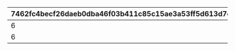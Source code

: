 |7462fc4becf26daeb0dba46f03b411c85c15ae3a53ff5d613d7e8ac5556850f9|fe619c357bd72e1f34367aece86aa646c7f92fc4e592c14eab787d7b093e3199|29eabb59af8beecddd610b67d873fff60a2c49760c4bf9d64b89a9ee97822a74|8581850ad81bac632023e7da8c12bf8eac773895b6cda73a75af911c1e54568a|5959aceffefbe6c7036f4fb34a0bc10dbfe42b8103e7e26cbc1b480e004cf8bf|d3044f99226e9f76e84872a37b1db91475e196a710d926fb8d81ed542b859f9a|53a28a84bbe9778e80329b974307605973fc3f30d2a0f880b5169df8580e3f3f|f33dd4a8f9aaeeede45dc54f757043f19b558cba4aaed8cb84115cebf431cf1e|9212ff404fc66300eceb4be74d561bdb217838fddf3457d663760bc34cd375c1|eccb6dd0d730eebd771adc05c012b3d30d0de61cf09d8e4f759c6040e55abac7|
| --- | --- | --- | --- | --- | --- | --- | --- | --- | --- |
|6|0|0|1|4|101|0|2|2|100|
|6|1|1|2|10|101|200|2|2|100|